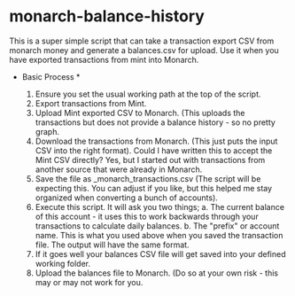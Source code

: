 # monarch-balance-history

This is a super simple script that can take a transaction export CSV from monarch money and generate a balances.csv for upload. Use it when you have exported transactions from mint into Monarch.

* Basic Process *

  1. Ensure you set the usual working path at the top of the script.
  2. Export transactions from Mint.
  3. Upload Mint exported CSV to Monarch. (This uploads the transactions but does not provide a balance history - so no pretty graph.
  4. Download the transactions from Monarch. (This just puts the input CSV into the right format).
       Could I have written this to accept the Mint CSV directly? Yes, but I started out with transactions from another source that were already in Monarch.
  5. Save the file as <prefix>_monarch_transactions.csv (The script will be expecting this. You can adjust if you like, but this helped me stay organized when converting a bunch of accounts).
  6. Execute this script. It will ask you two things;
      a. The current balance of this account - it uses this to work backwards through your transactions to calculate daily balances.
      b. The "prefix" or account name. This is what you used above when you saved the transaction file. The output will have the same format.
  7. If it goes well your balances CSV file will get saved into your defined working folder.
  8. Upload the balances file to Monarch. (Do so at your own risk - this may or may not work for you.
